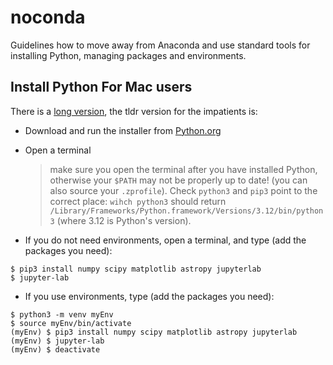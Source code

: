 # noconda

Guidelines how to move away from Anaconda and use standard tools for installing Python, managing packages and environments. 


## Install Python For Mac users

There is a [long version](noAnacondaMac.md), the tldr version for the impatients is:

- Download and run the installer from [Python.org](https://www.python.org/downloads/)
- Open a terminal 
  > make sure you open the terminal after you have installed Python, otherwise your `$PATH` may not be properly up to date! (you can also source your `.zprofile`). Check `python3` and `pip3` point to the correct place: `wihch python3` should return `/Library/Frameworks/Python.framework/Versions/3.12/bin/python3` (where 3.12 is Python's version).

- If you do not need environments, open a terminal, and type (add the packages you need):
```
$ pip3 install numpy scipy matplotlib astropy jupyterlab
$ jupyter-lab
```
- If you use environments, type (add the packages you need):
```
$ python3 -m venv myEnv
$ source myEnv/bin/activate
(myEnv) $ pip3 install numpy scipy matplotlib astropy jupyterlab
(myEnv) $ jupyter-lab
(myEnv) $ deactivate
```
